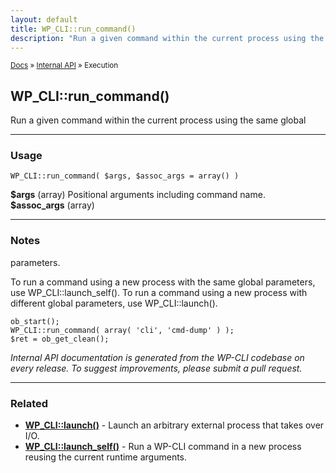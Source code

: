 ```yaml
---
layout: default
title: WP_CLI::run_command()
description: "Run a given command within the current process using the same global"
---
```


<small><a href="/docs/">Docs</a> &raquo; <a href="/docs/internal-api/">Internal API</a> &raquo; Execution</small>

## WP_CLI::run_command()

Run a given command within the current process using the same global

***

### Usage

    WP_CLI::run_command( $args, $assoc_args = array() )

<div>
<strong>$args</strong> (array) Positional arguments including command name.<br />
<strong>$assoc_args</strong> (array) <br />
</div>


***

### Notes

parameters.

To run a command using a new process with the same global parameters,
use WP_CLI::launch_self(). To run a command using a new process with
different global parameters, use WP_CLI::launch().


    ob_start();
    WP_CLI::run_command( array( 'cli', 'cmd-dump' ) );
    $ret = ob_get_clean();
    


*Internal API documentation is generated from the WP-CLI codebase on every release. To suggest improvements, please submit a pull request.*


***

### Related

<ul>



<li><strong><a href="/docs/internal-api/wp-cli-launch/">WP_CLI::launch()</a></strong> - Launch an arbitrary external process that takes over I/O.</li>


<li><strong><a href="/docs/internal-api/wp-cli-launch-self/">WP_CLI::launch_self()</a></strong> - Run a WP-CLI command in a new process reusing the current runtime arguments.</li>



</ul>



